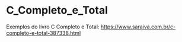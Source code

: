 # C_Completo_e_Total
Exemplos do livro C Completo e Total: https://www.saraiva.com.br/c-completo-e-total-387338.html
